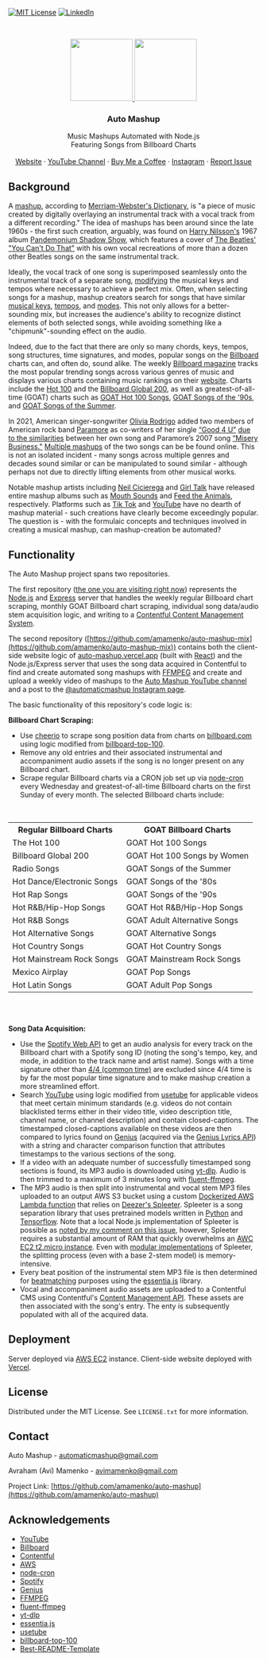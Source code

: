 [![MIT License][license-shield]][license-url]
[![LinkedIn][linkedin-shield]][linkedin-url]

<!-- PROJECT LOGO -->
<br />
<p align="center">
  <a href="https://github.com/amamenko/auto-mashup#gh-dark-mode-only">
   <img src="https://images.ctfassets.net/r8d0zt89au6z/U08zxXPI7WotVcDYslYBF/1abd688f9038dba10e6aa96f30b84342/automashup_logo_white.svg" width="125" />
  </a>
   <a href="https://github.com/amamenko/auto-mashup#gh-light-mode-only">
    <img src="https://images.ctfassets.net/r8d0zt89au6z/2O6pZhJ8iQoqojzyNZCTRH/4e0020dda6a224a9460e49094417c9ff/automashup_logo.svg" width="125" />
  </a>
   
  <h3 align="center">Auto Mashup</h3>

  <p align="center">
    Music Mashups Automated with Node.js
    <br />
    Featuring Songs from Billboard Charts
    <br />
    <br />
    <a href="https://www.automashup.ml/">Website</a>
    ·
    <a href="https://www.youtube.com/channel/UCbjaDBiyXCqWGT4inY8LCmQ">YouTube Channel</a>
     ·
    <a href="https://www.buymeacoffee.com/automashup">Buy Me a Coffee</a>
    ·
    <a href="https://www.instagram.com/automaticmashup/">Instagram</a>
    ·
    <a href="https://github.com/amamenko/auto-mashup/issues">Report Issue</a> 
  </p>
</p>

## Background

A [mashup](<https://en.wikipedia.org/wiki/Mashup_(music)>), according to [Merriam-Webster's Dictionary](https://www.merriam-webster.com/dictionary/mash-up), is "a piece of music created by digitally overlaying
an instrumental track with a vocal track from a different recording." The idea of mashups has been around since the late 1960s - the first such creation, arguably,
was found on [Harry Nilsson's](https://en.wikipedia.org/wiki/Harry_Nilsson) 1967 album [Pandemonium Shadow Show](https://en.wikipedia.org/wiki/Pandemonium_Shadow_Show), which features a cover of [The Beatles'](https://en.wikipedia.org/wiki/The_Beatles)
["You Can't Do That"](https://en.wikipedia.org/wiki/You_Can%27t_Do_That) with his own vocal recreations of more than a dozen other Beatles songs on the same instrumental track.

Ideally, the vocal track of one song is superimposed seamlessly onto the instrumental track of a separate song, [modifying](https://en.wikipedia.org/wiki/Pitch_shift)
the musical keys and tempos where necessary to achieve a perfect mix. Often, when selecting songs for a mashup, mashup creators search for songs that have similar
[musical keys](<https://en.wikipedia.org/wiki/Key_(music)>), [tempos](https://en.wikipedia.org/wiki/Tempo), and [modes](<https://en.wikipedia.org/wiki/Mode_(music)>).
This not only allows for a better-sounding mix, but increases the audience's ability to recognize distinct elements of both selected songs, while avoiding something like a
"chipmunk"-sounding effect on the audio.

Indeed, due to the fact that there are only so many chords, keys, tempos, song structures, time signatures, and modes, popular songs on the [Billboard](https://www.billboard.com/)
charts can, and often do, sound alike. The weekly [Billboard magazine](<https://en.wikipedia.org/wiki/Billboard_(magazine)>) tracks the most popular trending songs
across various genres of music and displays various charts containing music rankings on their [website](<(https://www.billboard.com/)>). Charts include
the [Hot 100](https://www.billboard.com/charts/hot-100/) and the [Billboard Global 200](https://www.billboard.com/charts/billboard-global-200/),
as well as greatest-of-all-time (GOAT) charts such as [GOAT Hot 100 Songs](greatest-hot-100-singles), [GOAT Songs of the '90s](greatest-billboards-top-songs-90s),
and [GOAT Songs of the Summer](https://www.billboard.com/charts/greatest-of-all-time-songs-of-the-summer/).

In 2021, American singer-songwriter [Olivia Rodrigo](https://en.wikipedia.org/wiki/Olivia_Rodrigo) added two members of American rock band
[Paramore](https://en.wikipedia.org/wiki/Paramore) as co-writers of her single [“Good 4 U”](https://en.wikipedia.org/wiki/Good_4_U)
[due to the similarities](https://variety.com/2021/music/news/olivia-rodrigo-paramore-good-4-u-misery-business-1235048791/)
between her own song and Paramore’s 2007 song [“Misery Business."](https://en.wikipedia.org/wiki/Misery_Business)
[Multiple mashups](https://www.youtube.com/results?search_query=good+4+u+misery+business+mashup) of
the two songs can be be found online. This is not an isolated incident - many songs across multiple genres and decades sound similar or can be manipulated
to sound similar - although perhaps not due to directly lifting elements from other musical works.

Notable mashup artists including [Neil Cicierega](https://en.wikipedia.org/wiki/Neil_Cicierega) and [Girl Talk](<https://en.wikipedia.org/wiki/Girl_Talk_(musician)>) have released entire mashup albums such as [Mouth Sounds](https://en.wikipedia.org/wiki/Mouth_Sounds) and [Feed the Animals](https://en.wikipedia.org/wiki/Feed_the_Animals), respectively. Platforms such as [Tik Tok](https://www.tiktok.com/) and [YouTube](https://www.youtube.com/) have no dearth of mashup material - such creations have clearly become exceedingly popular. The question is - with the formulaic concepts and techniques involved in creating a musical mashup, can mashup-creation be automated?

## Functionality

The Auto Mashup project spans two repositories.

The first repository ([the one you are visiting right now](https://github.com/amamenko/auto-mashup)) represents
the [Node.js](https://nodejs.org/en/) and [Express](https://expressjs.com/) server that handles the weekly regular Billboard chart scraping, monthly GOAT
Billboard chart scraping, individual song data/audio stem acquisition logic, and writing to a [Contentful Content Management System](https://www.contentful.com/).

The second repository
([https://github.com/amamenko/auto-mashup-mix](https://github.com/amamenko/auto-mashup-mix)) contains both the client-side website logic of [auto-mashup.vercel.app](https://auto-mashup.vercel.app)
(built with [React](https://reactjs.org/)) and the Node.js/Express server that uses the song data acquired in Contentful to find and create automated song mashups
with [FFMPEG](https://ffmpeg.org/) and create and upload a weekly video of mashups to the [Auto Mashup YouTube channel](https://www.youtube.com/channel/UCbjaDBiyXCqWGT4inY8LCmQ)
and a post to the [@automaticmashup Instagram page](https://www.instagram.com/automaticmashup/).

The basic functionality of this repository's code logic is:

<strong>Billboard Chart Scraping:</strong>

- Use [cheerio](https://www.npmjs.com/package/cheerio) to scrape song position data from charts on [billboard.com](https://www.billboard.com/) using logic modified from [billboard-top-100](https://www.npmjs.com/package/billboard-top-100).
- Remove any old entries and their associated instrumental and accompaniment audio assets if the song is no longer present on any Billboard chart.
- Scrape regular Billboard charts via a CRON job set up via [node-cron](https://www.npmjs.com/package/node-cron) every Wednesday and greatest-of-all-time Billboard charts on the first Sunday of every month. The selected Billboard charts include:
<br />
<table align="center">
  <tr>
    <th>Regular Billboard Charts</th>
    <th>GOAT Billboard Charts</th>
  </tr>
  <tr>
    <td>The Hot 100</td>
    <td>GOAT Hot 100 Songs</td>
  </tr>
  <tr>
    <td>Billboard Global 200</td>
    <td>GOAT Hot 100 Songs by Women</td>
  </tr>
  <tr>
    <td>Radio Songs</td>
    <td>GOAT Songs of the Summer</td>
  </tr>
  <tr>
    <td>Hot Dance/Electronic Songs</td>
    <td>GOAT Songs of the '80s</td>
  </tr>
  <tr>
    <td>Hot Rap Songs</td>
    <td>GOAT Songs of the '90s</td>
  </tr>
  <tr>
    <td>Hot R&B/Hip-Hop Songs</td>
    <td>GOAT Hot R&B/Hip-Hop Songs</td>
  </tr>
  <tr>
    <td>Hot R&B Songs</td>
    <td>GOAT Adult Alternative Songs</td>
  </tr> 
  <tr>
    <td>Hot Alternative Songs</td>
    <td>GOAT Alternative Songs</td>
  </tr>
  <tr>
    <td>Hot Country Songs</td>
    <td>GOAT Hot Country Songs</td>
  </tr>
  <tr>
    <td>Hot Mainstream Rock Songs</td>
    <td>GOAT Mainstream Rock Songs</td>
  </tr>
  <tr>
    <td>Mexico Airplay</td>
    <td>GOAT Pop Songs</td>
  </tr>
  <tr>
    <td>Hot Latin Songs</td>
    <td>GOAT Adult Pop Songs</td>
  </tr>
</table>
<br />
<br />

<strong>Song Data Acquisition:</strong>

- Use the [Spotify Web API](https://www.npmjs.com/package/spotify-web-api-node) to get an audio analysis for every track on the Billboard chart with a Spotify
  song ID (noting the song's tempo, key, and mode, in addition to the track name and artist name). Songs with a time signature other than
  [4/4 (common time)](https://en.wikipedia.org/wiki/Time_signature#common_time) are excluded since 4/4 time is by far the most popular time signature and to make
  mashup creation a more streamlined effort.
- Search [YouTube](https://www.youtube.com/) using logic modified from [usetube](https://www.npmjs.com/package/usetube) for applicable videos that meet certain minimum standards (e.g. videos do not contain
  blacklisted terms either in their video title, video description title, channel name, or channel description) and contain closed-captions. The timestamped closed-captions
  available on these videos are then compared to lyrics found on [Genius](https://genius.com/) (acquired via the [Genius Lyrics API](https://www.npmjs.com/package/genius-lyrics-api))
  with a string and character comparison function that attributes timestamps to the various sections of the song.
- If a video with an adequate number of successfully timestamped song sections is found, its MP3 audio is downloaded using [yt-dlp](https://github.com/yt-dlp/yt-dlp). Audio is then trimmed to a maximum of 3 minutes long with [fluent-ffmpeg](https://www.npmjs.com/package/fluent-ffmpeg).
- The MP3 audio is then split into instrumental and vocal stem MP3 files uploaded to an output AWS S3 bucket using a custom [Dockerized AWS Lambda function](https://github.com/amamenko/lambda-spleeter-docker) that relies on
  [Deezer's Spleeter](https://github.com/deezer/spleeter). Spleeter is a song separation library that uses pretrained models written in [Python](https://www.python.org/) and [Tensorflow](https://tensorflow.org/).
  Note that a local Node.js implementation of Spleeter is possible as [noted by my comment on this issue](https://github.com/deezer/spleeter/issues/358#issuecomment-914895894), however,
  Spleeter requires a substantial amount of RAM that quickly overwhelms an [AWC EC2 t2.micro instance](https://aws.amazon.com/ec2/instance-types/t2/). Even with [modular implementations](https://github.com/amo13/spleeter-wrapper) of Spleeter, the splitting process (even with a base 2-stem model) is memory-intensive.
- Every beat position of the instrumental stem MP3 file is then determined for [beatmatching](https://en.wikipedia.org/wiki/Beatmatching) purposes using the [essentia.js](https://mtg.github.io/essentia.js/) library.
- Vocal and accompaniment audio assets are uploaded to a Contentful CMS using Contentful's [Content Management API](https://www.npmjs.com/package/contentful-management). These assets are then associated with the song's entry. The enty is subsequently populated with all of the acquired data.

## Deployment

Server deployed via [AWS EC2](https://aws.amazon.com/ec2/) instance. Client-side website deployed with [Vercel](https://vercel.com/).

<!-- LICENSE -->

## License

Distributed under the MIT License. See `LICENSE.txt` for more information.

<!-- CONTACT -->

## Contact

Auto Mashup - automaticmashup@gmail.com

Avraham (Avi) Mamenko - avimamenko@gmail.com

Project Link: [https://github.com/amamenko/auto-mashup](https://github.com/amamenko/auto-mashup)

<!-- ACKNOWLEDGEMENTS -->

## Acknowledgements

- [YouTube](https://www.youtube.com/)
- [Billboard](https://www.billboard.com/)
- [Contentful](https://www.contentful.com/)
- [AWS](https://aws.amazon.com/)
- [node-cron](https://www.npmjs.com/package/node-cron)
- [Spotify](https://www.spotify.com/us/)
- [Genius](https://genius.com/)
- [FFMPEG](https://ffmpeg.org/)
- [fluent-ffmpeg](https://www.npmjs.com/package/fluent-ffmpeg)
- [yt-dlp](https://github.com/yt-dlp/yt-dlp)
- [essentia.js](https://mtg.github.io/essentia.js/)
- [usetube](https://www.npmjs.com/package/usetube)
- [billboard-top-100](https://www.npmjs.com/package/billboard-top-100)
- [Best-README-Template](https://github.com/othneildrew/Best-README-Template)

<!-- MARKDOWN LINKS & IMAGES -->
<!-- https://www.markdownguide.org/basic-syntax/#reference-style-links -->

[license-shield]: https://img.shields.io/github/license/othneildrew/Best-README-Template.svg?style=for-the-badge
[license-url]: https://github.com/amamenko/auto-mashup/blob/master/LICENSE.txt
[linkedin-shield]: https://img.shields.io/badge/-LinkedIn-black.svg?style=for-the-badge&logo=linkedin&colorB=555
[linkedin-url]: https://www.linkedin.com/in/avrahammamenko
